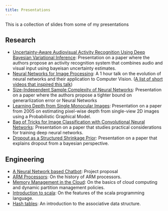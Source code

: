 ```yaml
---
title: Presentations
---
```


This is a collection of slides from some of my presentations

## Research
- <a href="./CVLabUncertainty-Aware Audiovisual Activity Recognition Using Deep Bayesian Variational Inference.pdf">Uncertainty-Aware Audiovisual Activity Recognition Using Deep Bayesian Variational Inference</a>: Presentation on a paper where the authors propose an activity recognition system that combines audio and visual input using bayeisan uncertainty estimates.
- <a href="./NeuralNetworks/Neural Networks.pdf">Neural Networks for Image Processing</a>: A 1 hour talk on the evolution of 
neural networks and their application to Computer Vision. (<a href="./NeuralNetworks/Neural Networks Links.pdf">A list of short videos that inspired this talk</a>)
- <a href="./LearningTheory/Size-Independent Sample Complexity of Neural Networks.pdf">Size-Independent Sample Complexity of Neural Networks</a>: Presentation on a paper where the authors propose a tighter bound on generarlization error or Neural Networks
- <a href="./CVLab/Learning Depth from Single Monocular Images.pdf">Learning Depth from Single Monocular Images</a>: Presentation on a paper from 2005 on estimating pixel-wise depth from single-view 2D images using a Probabilistic Graphical Model.
- <a href="./CVLab/slides.pdf">Bag of Tricks for Image Classification with Convolutional Neural Networks</a>: Presentation on a paper that studies practical considerations for training deep neural networks.
- <a href="./CVLab/Dropout as a Structured Shrinkage Prior.pdf">Dropout as a Structured Shrinkage Prior</a>: Presentation on a paper that explains dropout from a bayesian perspective.

## Engineering
- <a href="./Mini-Project/review-1.pdf">A Neural Network based Chatbot</a>: Project proposal
- <a href="./CAO/ARM.pdf">ARM Processors</a>: On the history of ARM processors.
- <a href="./OS/slides.pdf">Memory Management in the Cloud</a>: On the basics of cloud computing and dynamic partition management policies.
- <a href="./OSP/introduction-to-scala.pdf">Introduction to scala</a>: On the features of the scala programming language.
- <a href="./DSA/hashtablesrc.pdf">Hash tables</a>: An introduction to the associative data structure.
